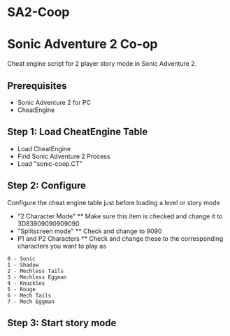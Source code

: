 # SA2-Coop


# Sonic Adventure 2 Co-op

Cheat engine script for 2 player story mode in Sonic Adventure 2.

## Prerequisites
* Sonic Adventure 2 for PC
* CheatEngine

## Step 1: Load CheatEngine Table
* Load CheatEngine
* Find Sonic Adventure 2 Process
* Load "sonic-coop.CT"

## Step 2: Configure
Configure the cheat engine table just before loading a level or story mode
* "2 Character Mode"
** Make sure this item is checked and change it to 3D83909090909090
* "Splitscreen mode"
** Check and change to 9090
* P1 and P2 Characters
** Check and change these to the corresponding characters you want to play as 

```
0 - Sonic
1 - Shadow
2 - Mechless Tails
3 - Mechless Eggman
4 - Knuckles
5 - Rouge
6 - Mech Tails
7 - Mech Eggman
```

## Step 3: Start story mode
